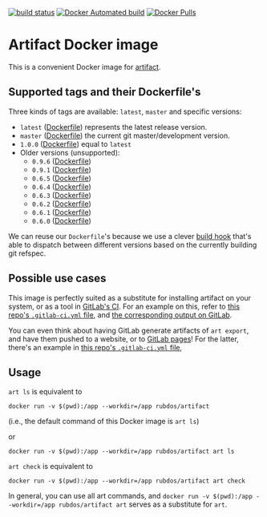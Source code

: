 [![build status](https://gitlab.com/rubdos/docker-artifact/badges/master/build.svg)](https://gitlab.com/rubdos/docker-artifact/commits/master)
[![Docker Automated build](https://img.shields.io/docker/automated/rubdos/artifact.svg)](https://hub.docker.com/r/rubdos/artifact/)
[![Docker Pulls](https://img.shields.io/docker/pulls/rubdos/artifact.svg)](https://hub.docker.com/r/rubdos/artifact/)

# Artifact Docker image

This is a convenient Docker image for [artifact](https://github.com/vitiral/artifact).

## Supported tags and their Dockerfile's

Three kinds of tags are available: `latest`, `master` and specific versions:

- `latest` ([Dockerfile](https://github.com/rubdos/docker-artifact/blob/master/Dockerfile))
  represents the latest release version.
- `master` ([Dockerfile](https://github.com/rubdos/docker-artifact/blob/master/Dockerfile.git))
  the current git master/development version.
- `1.0.0` ([Dockerfile](https://github.com/rubdos/docker-artifact/blob/1.0.0/Dockerfile))
  equal to `latest`
- Older versions (unsupported):
  - `0.9.6` ([Dockerfile](https://github.com/rubdos/docker-artifact/blob/0.9.6/Dockerfile))
  - `0.9.1` ([Dockerfile](https://github.com/rubdos/docker-artifact/blob/0.9.1/Dockerfile))
  - `0.6.5` ([Dockerfile](https://github.com/rubdos/docker-artifact/blob/0.6.5/Dockerfile))
  - `0.6.4` ([Dockerfile](https://github.com/rubdos/docker-artifact/blob/0.6.4/Dockerfile))
  - `0.6.3` ([Dockerfile](https://github.com/rubdos/docker-artifact/blob/0.6.3/Dockerfile))
  - `0.6.2` ([Dockerfile](https://github.com/rubdos/docker-artifact/blob/0.6.2/Dockerfile))
  - `0.6.1` ([Dockerfile](https://github.com/rubdos/docker-artifact/blob/0.6.1/Dockerfile))
  - `0.6.0` ([Dockerfile](https://github.com/rubdos/docker-artifact/blob/0.6.0/Dockerfile))

We can reuse our `Dockerfile`'s because we use a clever
[build hook](https://github.com/rubdos/docker-artifact/blob/master/hooks/build)
that's able to dispatch between different versions based on the currently building git refspec.

## Possible use cases

This image is perfectly suited as a substitute for installing artifact on your system,
or as a tool in [GitLab's CI](https://about.gitlab.com/gitlab-ci/).
For an example on this, refer to
[this repo's `.gitlab-ci.yml` file](https://github.com/rubdos/docker-artifact/blob/master/.gitlab-ci.yml),
and [the corresponding output on GitLab](https://gitlab.com/rubdos/docker-artifact/pipelines).

You can even think about having GitLab generate artifacts of `art export`,
and have them pushed to a website, or to
[GitLab pages](https://rubdos.gitlab.io/docker-artifact/)!
For the latter, there's an example in
[this repo's `.gitlab-ci.yml` file](https://github.com/rubdos/docker-artifact/blob/master/.gitlab-ci.yml),

## Usage

`art ls` is equivalent to

```
docker run -v $(pwd):/app --workdir=/app rubdos/artifact
```

(i.e., the default command of this Docker image is `art ls`)

or

```
docker run -v $(pwd):/app --workdir=/app rubdos/artifact art ls
```

`art check` is equivalent to

```
docker run -v $(pwd):/app --workdir=/app rubdos/artifact art check
```

In general, you can use all art commands, and
`docker run -v $(pwd):/app --workdir=/app rubdos/artifact art`
serves as a substitute for `art`.

